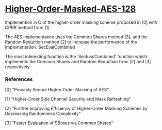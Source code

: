 # [Higher-Order-Masked-AES-128](https://github.com/knarfrank/Higher-Order-Masked-AES-128)


Implemention in C of the higher-order masking scheme proposed in [0] with CPRR method from [1].

The AES implementation uses the Common Shares method [3], and the Random Reduction method [2] to increase the performance of the implementation.
SecEvalCombined

The most interesting function is the 'SecEvalCombined' function which implements the Common Shares and Random Reduction from [2] and [3] respectively.

### References


[0] "Provably Secure Higher Order Masking of AES"

[1] "Higher-Order Side Channel Security and Mask Refreshing"

[2] "Further Improving Efficiency of Higher-Order Masking Schemes by Decreasing Randomness Complexity"

[3] "Faster Evaluation of SBoxes via Common Shares"
